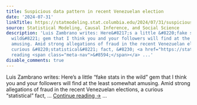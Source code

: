 ```yaml
---
title: Suspicious data pattern in recent Venezuelan election
date: '2024-07-31'
linkTitle: https://statmodeling.stat.columbia.edu/2024/07/31/suspicious-data-pattern-in-recent-venezuelan-election/
source: Statistical Modeling, Causal Inference, and Social Science
description: 'Luis Zambrano writes: Here&#8217;s a little &#8220;fake stats in the
  wild&#8221; gem that I think you and your followers will find at the least somewhat
  amusing. Amid strong allegations of fraud in the recent Venezuelan elections, a
  curious &#8220;statistical&#8221; fact, &#8230; <a href="https://statmodeling.stat.columbia.edu/2024/07/31/suspicious-data-pattern-in-recent-venezuelan-election/">Continue
  reading <span class="meta-nav">&#8594;</span></a> ...'
disable_comments: true
---
```

Luis Zambrano writes: Here&#8217;s a little &#8220;fake stats in the wild&#8221; gem that I think you and your followers will find at the least somewhat amusing. Amid strong allegations of fraud in the recent Venezuelan elections, a curious &#8220;statistical&#8221; fact, &#8230; <a href="https://statmodeling.stat.columbia.edu/2024/07/31/suspicious-data-pattern-in-recent-venezuelan-election/">Continue reading <span class="meta-nav">&#8594;</span></a> ...